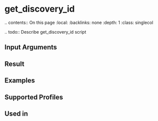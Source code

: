 

# get_discovery_id

.. contents:: On this page
    :local:
    :backlinks: none
    :depth: 1
    :class: singlecol

.. todo::
    Describe get_discovery_id script

Input Arguments
---------------

Result
------

Examples
--------

Supported Profiles
------------------

Used in
-------
